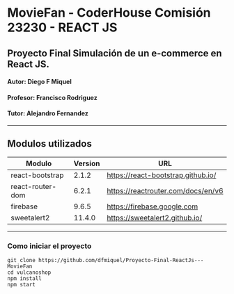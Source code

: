 # MovieFan - CoderHouse Comisión 23230 - REACT JS

## Proyecto Final Simulación de un e-commerce en React JS.
#### **Autor**: Diego F Miquel
#### **Profesor**:  Francisco Rodriguez 
#### **Tutor**: Alejandro Fernandez
---

## Modulos utilizados

| Modulo | Version | URL |
| ----------- | ----------- | ----------- |
| react-bootstrap | 2.1.2 | https://react-bootstrap.github.io/ |
| react-router-dom | 6.2.1 | https://reactrouter.com/docs/en/v6 |
| firebase | 9.6.5 | https://firebase.google.com |
| sweetalert2 | 11.4.0 | https://sweetalert2.github.io/ |

---

### Como iniciar el proyecto

```
git clone https://github.com/dfmiquel/Proyecto-Final-ReactJs---MovieFan
cd vulcanoshop
npm install
npm start
```
